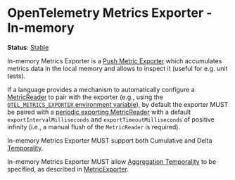 # OpenTelemetry Metrics Exporter - In-memory

**Status**: [Stable](../../document-status.md)

In-memory Metrics Exporter is a [Push Metric
Exporter](../sdk.md#push-metric-exporter) which accumulates metrics data in the
local memory and allows to inspect it (useful for e.g. unit tests).

If a language provides a mechanism to automatically configure a
[MetricReader](../sdk.md#metricreader) to pair with the exporter (e.g., using
the
[`OTEL_METRICS_EXPORTER` environment variable](../../sdk-environment-variables.md#exporter-selection)),
by default the exporter MUST be paired with a
[periodic exporting MetricReader](../sdk.md#periodic-exporting-metricreader)
with a default `exportIntervalMilliseconds` and
`exportTimeoutMilliseconds` of positive infinity (i.e., a manual flush of the
`MetricReader` is required).

In-memory Metrics Exporter MUST support both Cumulative and Delta
[Temporality](../datamodel.md#temporality).

In-memory Metrics Exporter MUST allow [Aggregation
Temporality](../datamodel.md#temporality) to be specified, as described in
[MetricExporter](../sdk.md#metricexporter).

